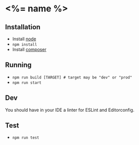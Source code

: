 # <%= name %>

## Installation

- Install [node](http://nodejs.org)
- `npm install`
- Install [composer](https://getcomposer.org/doc/00-intro.md#installation-linux-unix-osx)

## Running
- `npm run build [TARGET] # target may be "dev" or "prod"`
- `npm run start`

## Dev

You should have in your IDE a linter for ESLint and Editorconfig.

## Test

- `npm run test`
